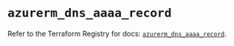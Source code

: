 # `azurerm_dns_aaaa_record`

Refer to the Terraform Registry for docs: [`azurerm_dns_aaaa_record`](https://registry.terraform.io/providers/hashicorp/azurerm/3.104.0/docs/resources/dns_aaaa_record).
